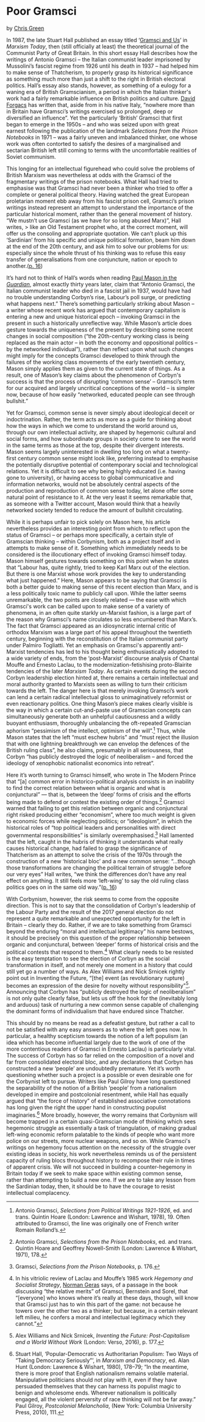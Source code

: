 Poor Gramsci
============

by [Chris Green](https://twitter.com/chrsgrn)

In 1987, the late Stuart Hall published an essay titled ‘[Gramsci and
Us](http://www.unz.org/Pub/MarxismToday-1987jun-00016)’ in *Marxism
Today*, then (still officially at least) the theoretical journal of the
Communist Party of Great Britain. In this short essay Hall describes how
the writings of Antonio Gramsci – the Italian communist leader
imprisoned by Mussolini’s fascist regime from 1926 until his death in
1937 – had helped him to make sense of Thatcherism, to properly grasp
its historical significance as something much more than just a shift to
the right in British electoral politics. Hall’s essay also stands,
however, as something of a eulogy for a waning era of British
Gramscianism, a period in which the Italian thinker's work had a fairly
remarkable influence on British politics and culture. [David
Forgacs](https://newleftreview.org/I/176/david-forgacs-gramsci-and-marxism-in-britain)
has written that, aside from in his native Italy, “nowhere more than in
Britain have Gramsci’s writings exercised so prolonged, deep or
diversified an influence”. Yet the particularly ‘British’ Gramsci that
first began to emerge in the 1950s – and who was seized upon with great
earnest following the publication of the landmark *Selections from the
Prison Notebooks* in 1971 – was a fairly uneven and imbalanced thinker,
one whose work was often contorted to satisfy the desires of a
marginalised and sectarian British left still coming to terms with the
uncomfortable realities of Soviet communism.

This longing for an intellectual figurehead who could solve the problems
of British Marxism was nevertheless at odds with the Gramsci of the
fragmentary writings of the prison notebooks. What Hall had tried to
emphasise was that Gramsci had never been a thinker who tried to offer a
complete or general political theory. Having watched the great European
proletarian moment ebb away from his fascist prison cell, Gramsci’s
prison writings instead represent an attempt to understand the
importance of the particular historical moment, rather than the general
movement of history. “We mustn’t use Gramsci (as we have for so long
abused Marx)”, Hall writes, &gt; like an Old Testament prophet who, at
the correct moment, will offer us the consoling and appropriate
quotation. We can’t pluck up this ‘Sardinian’ from his specific and
unique political formation, beam him down at the end of the 20th
century, and ask him to solve our problems for us: especially since the
whole thrust of his thinking was to refuse this easy transfer of
generalisations from one conjuncture, nation or epoch to another.([p.
16](http://www.unz.org/Pub/MarxismToday-1987jun-00016))

It’s hard not to think of Hall’s words when reading [Paul Mason in the
*Guardian*](https://www.theguardian.com/politics/commentisfree/2017/jun/12/paul-mason-jeremy-corbyn-defeat-ruling-elite-antonio-gramsci),
almost exactly thirty years later, claim that “Antonio Gramsci, the
Italian communist leader who died in a fascist jail in 1937, would have
had no trouble understanding Corbyn’s rise, Labour’s poll surge, or
predicting what happens next.” There’s something particularly striking
about Mason – a writer whose recent work has argued that contemporary
capitalism is entering a new and unique historical epoch – invoking
Gramsci in the present in such a historically unreflective way. While
Mason’s article does gesture towards the uniqueness of the present by
describing some recent changes in social composition (“the 20th-century
working class is being replaced as the main actor – in both the economy
and oppositional politics – by the networked individual”), rather than
reflect upon what such changes might imply for the concepts Gramsci
developed to think through the failures of the working class movements
of the early twentieth century, Mason simply applies them as given to
the current state of things. As a result, one of Mason’s key claims
about the phenomenon of Corbyn's success is that the process of
disrupting ‘common sense’ – Gramsci’s term for our acquired and largely
uncritical conceptions of the world – is simpler now, because of how
easily “networked, educated people can see through bullshit.”

Yet for Gramsci, common sense is never simply about ideological deceit
or indoctrination. Rather, the term acts as more as a guide for thinking
about how the ways in which we come to understand the world around us,
through our own intellectual activity, are shaped by hegemonic cultural
and social forms, and how subordinate groups in society come to see the
world in the same terms as those at the top, despite their divergent
interests. Mason seems largely uninterested in dwelling too long on what
a twenty-first century common sense might look like, preferring instead
to emphasise the potentially disruptive potential of contemporary social
and technological relations. Yet it is difficult to see why being highly
educated (i.e. having gone to university), or having access to global
communicative and information networks, would not be absolutely central
aspects of the production and reproduction of common sense today, let
alone offer some natural point of resistance to it. At the very least it
seems remarkable that, as someone with a Twitter account, Mason would
think that a heavily networked society tended to reduce the amount of
bullshit circulating.

While it is perhaps unfair to pick solely on Mason here, his article
nevertheless provides an interesting point from which to reflect upon
the status of Gramsci – or perhaps more specifically, a certain style of
Gramscian thinking – within Corbynism, both as a project itself and in
attempts to make sense of it. Something which immediately needs to be
considered is the illocutionary effect of invoking Gramsci himself
today. Mason himself gestures towards something on this point when he
states that “Labour has, quite rightly, tried to keep Karl Marx out of
the election. But there is one Marxist whose work provides the key to
understanding what just happened.” Here, Mason appears to be saying that
Gramsci is both a better guide to making sense of this recent election
than Marx, and is a less politically toxic name to publicly call upon.
While the latter seems unremarkable, the two points are closely related
— the ease with which Gramsci's work can be called upon to make sense of
a variety of phenomena, in an often quite starkly un-Marxist fashion, is
a large part of the reason why Gramsci’s name circulates so less
encumbered than Marx’s. The fact that Gramsci appeared as an
idiosyncratic internal critic of orthodox Marxism was a large part of
his appeal throughout the twentieth century, beginning with the
reconstitution of the Italian communist party under Palmiro Togliatti.
Yet an emphasis on Gramsci's apparently anti-Marxist tendencies has led
to his thought being enthusiastically adopted to a wide variety of ends,
from the ‘post-Marxist’ discourse analysis of Chantal Mouffe and Ernesto
Laclau, to the modernization-fetishising proto-Blairite tendencies of
the later *Marxism Today*. As certain events during the second Corbyn
leadership election hinted at, there remains a certain intellectual and
moral authority granted to Marxists seen as willing to turn their
criticism towards the left. The danger here is that merely invoking
Gramsci’s work can lend a certain radical intellectual gloss to
unimaginatively reformist or even reactionary politics. One thing
Mason’s piece makes clearly visible is the way in which a certain
cut-and-paste use of Gramscian concepts can simultaneously generate both
an unhelpful cautiousness and a wildly buoyant enthusiasm, thoroughly
unbalancing the oft-repeated Gramscian aphorism “pessimism of the
intellect, optimism of the will”.[^post-32-1] Thus, while Mason states
that the left “must eschew hubris” and “must reject the illusion that
with one lightning breakthrough we can envelop the defences of the
British ruling class”, he also claims, presumably in all seriousness,
that Corbyn “has publicly destroyed the logic of neoliberalism – and
forced the ideology of xenophobic nationalist economics into retreat”.

Here it’s worth turning to Gramsci himself, who wrote in The Modern
Prince that “\[a\] common error in historico-political analysis consists
in an inability to find the correct relation between what is organic and
what is conjunctural” — that is, between the ‘deep’ forms of crisis and
the efforts being made to defend or contest the existing order of
things.[^post-32-2] Gramsci warned that failing to get this relation
between organic and conjunctural right risked producing either
“economism”, where too much weight is given to economic forces while
neglecting politics; or “ideologism”, in which the historical roles of
“top political leaders and personalities with direct governmental
responsibilities” is similarly overemphasised.[^post-32-3] Hall lamented
that the left, caught in the hubris of thinking it understands what
really causes historical change, had failed to grasp the significance of
Thatcherism as an attempt to solve the crisis of the 1970s through the
construction of a new ‘historical bloc’ and a new common sense:
“...though those transformations are changing the political terrain of
struggle before our very eyes” Hall writes, “we think the differences
don’t have any real effect on anything. It still feels more ‘left-wing’
to say the old ruling class politics goes on in the same old way.”([p.
16](http://www.unz.org/Pub/MarxismToday-1987jun-00016))

With Corbynism, however, the risk seems to come from the opposite
direction. This is not to say that the consolidation of Corbyn's
leadership of the Labour Party and the result of the 2017 general
election do not represent a quite remarkable and unexpected opportunity
for the left in Britain – clearly they do. Rather, if we are to take
something from Gramsci beyond the enduring “moral and intellectual
legitimacy” his name bestows, it should be precisely on this question of
the proper relationship between organic and conjunctural, between
‘deeper’ forms of historical crisis and the political contests that
respond to them.[^post-32-4] What clearly needs to be resisted is the
easy temptation to see the election of Corbyn as the social
transformation in itself, and not merely one moment in a history that
could still yet go a number of ways. As Alex Williams and Nick Srnicek
rightly point out in Inventing the Future, “\[the\] event (as
revolutionary rupture) becomes an expression of the desire for novelty
without responsibility"[^post-32-5]. Announcing that Corbyn has
“publicly destroyed the logic of neoliberalism” is not only quite
clearly false, but lets us off the hook for the (inevitably long and
arduous) task of nurturing a new common sense capable of challenging the
dominant forms of individualism that have endured since Thatcher.

This should by no means be read as a defeatist gesture, but rather a
call to not be satisfied with any easy answers as to where the left goes
now. In particular, a healthy scepticism towards the notion of a left
populism (an idea which has become influential largely due to the work
of one of the more contentious readers of Gramsci in Ernesto Laclau) is
particularly vital. The success of Corbyn has so far relied on the
composition of a novel and far from consolidated electoral bloc, and any
declarations that Corbyn has constructed a new ‘people’ are undoubtedly
premature. Yet it’s worth questioning whether such a project is a
possible or even desirable one for the Corbynist left to pursue. Writers
like Paul Gilroy have long questioned the separability of the notion of
a British ‘people’ from a nationalism developed in empire and
postcolonial resentment, while Hall has equally argued that “the force
of history” of established associative connotations has long given the
right the upper hand in constructing populist imaginaries.[^post-32-6]
More broadly, however, the worry remains that Corbynism will become
trapped in a certain quasi-Gramscian mode of thinking which sees
hegemonic struggle as essentially a task of triangulation, of making
gradual left-wing economic reform palatable to the kinds of people who
want more police on our streets, more nuclear weapons, and so on. While
Gramsci's writings on hegemony focus attention on the necessity of the
struggle over existing ideas in society, his work nevertheless reminds
us of the persistent capacity of ruling blocs throughout history to
recompose their rule in times of apparent crisis. We will not succeed in
building a counter-hegemony in Britain today if we seek to make space
within existing common sense, rather than attempting to build a new one.
If we are to take any lesson from the Sardinian today, then, it should
be to have the courage to resist intellectual complacency.

[^post-32-1]: Antonio Gramsci, *Selections from Political Writings
    1921-1926*, ed. and trans. Quintin Hoare (London: Lawrence and
    Wishart, 1978), 19. Often attributed to Gramsci, the line was
    originally one of French writer Romain Rolland’s.

[^post-32-2]: Antonio Gramsci, *Selections from the Prison Notebooks*,
    ed. and trans. Quintin Hoare and Geoffrey Nowell-Smith (London:
    Lawrence & Wishart, 1971), 178.

[^post-32-3]: Gramsci, *Selections from the Prison Notebooks*, p. 176.

[^post-32-4]: In his vitriolic review of Laclau and Mouffe’s 1985 work
    *Hegemony and Socialist Strategy*, [Norman
    Geras](https://newleftreview.org/I/163/norman-geras-post-marxism)
    says, of a passage in the book discussing “the relative merits” of
    Gramsci, Bernstein and Sorel, that “\[everyone\] who knows where
    it’s really at these days, though, will know that Gramsci just has
    to win this part of the game: not because he towers over the other
    two as a thinker; but because, in a certain relevant left milieu, he
    confers a moral and intellectual legitimacy which they cannot.”

[^post-32-5]: Alex Williams and Nick Srnicek, *Inventing the Future:
    Post-Capitalism and a World Without Work* (London: Verso, 2016), p.
    177.

[^post-32-6]: Stuart Hall, ‘Popular-Democratic vs Authoritarian
    Populism: Two Ways of “Taking Democracy Seriously”’, in *Marxism and
    Democracy*, ed. Alan Hunt (London: Lawrence & Wishart, 1980),
    178–79; “In the meantime, there is more proof that English
    nationalism remains volatile material. Manipulative politicians
    should not play with it, even if they have persuaded themselves that
    they can harness its populist magic to benign and wholesome ends.
    Wherever nationalism is politically engaged, all the violent
    perversity of race thinking will not be far away.” Paul Gilroy,
    *Postcolonial Melancholia*, (New York: Columbia University Press,
    2010), 111.
